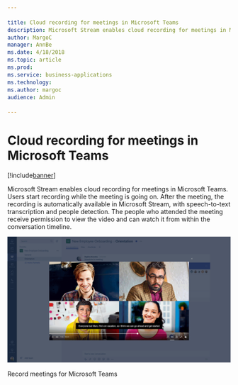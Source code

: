 ```yaml
---

title: Cloud recording for meetings in Microsoft Teams
description: Microsoft Stream enables cloud recording for meetings in Microsoft Teams.
author: MargoC
manager: AnnBe
ms.date: 4/18/2018
ms.topic: article
ms.prod: 
ms.service: business-applications
ms.technology: 
ms.author: margoc
audience: Admin

---
```

#  Cloud recording for meetings in Microsoft Teams




[!include[banner](../../../includes/banner.md)]

Microsoft Stream enables cloud recording for meetings in Microsoft Teams. Users
start recording while the meeting is going on. After the meeting, the recording
is automatically available in Microsoft Stream, with speech-to-text
transcription and people detection. The people who attended the meeting receive
permission to view the video and can watch it from within the conversation
timeline.

![A screenshot showing an example of a recorded meeting video in Teams](media/cloud-recording-meetings-microsoft-teams-1.png "A screenshot showing an example of a recorded meeting video in Teams")
<!-- picture -->


Record meetings for Microsoft Teams

